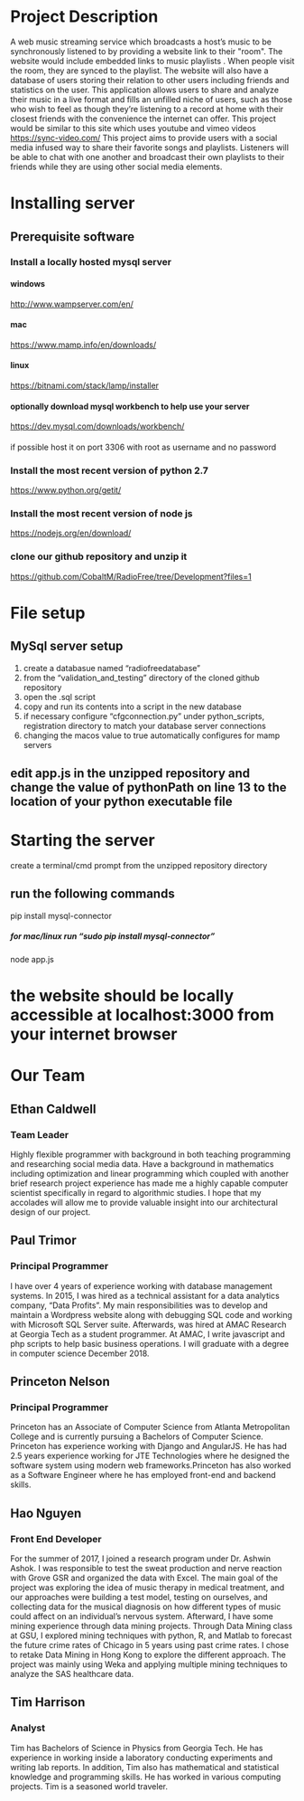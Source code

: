 
# Project Description
A web music streaming service which broadcasts a host’s music to be synchronously listened to by providing a website link to their "room". The website would include embedded links to music playlists . When people visit the room, they are synced to the playlist. 
The website will also have a database of users storing their relation to other users including friends and statistics on the user.
This application allows users to share and analyze their music in a live format and fills an unfilled niche of users, such as those who wish to feel as though they’re listening to a record at home with their closest friends with the convenience the internet can offer.
This project would be similar to this site which uses youtube and vimeo videos 
https://sync-video.com/
This project aims to provide users with a social media infused way to share their favorite songs and playlists.  Listeners will be able to chat with one another and broadcast their own playlists to their friends while they are using other social media elements.


# Installing server
## Prerequisite software 
### Install a locally hosted mysql server
#### windows
http://www.wampserver.com/en/ 
#### mac
https://www.mamp.info/en/downloads/
#### linux
https://bitnami.com/stack/lamp/installer 
#### optionally download mysql workbench to help use your server
https://dev.mysql.com/downloads/workbench/ 
####
if possible host it on port 3306 with root as username and no password
### Install the most recent version of python 2.7
https://www.python.org/getit/ 
### Install the most recent version of node js
https://nodejs.org/en/download/ 
### clone our github repository and unzip it 
https://github.com/CobaltM/RadioFree/tree/Development?files=1 
# File setup
## MySql server setup
1. create a databasue named “radiofreedatabase”
2. from the “validation_and_testing” directory of the cloned github repository 
3. open the .sql script 
4. copy and run its contents into a script in the new database 
5. if necessary configure “cfgconnection.py” under python_scripts, registration directory to match your database server  connections 
6. changing the macos value to true automatically configures for mamp servers 
## edit app.js in the unzipped repository and change the value of pythonPath on line 13 to the location of your python executable file 
# Starting the server
create a terminal/cmd prompt from the unzipped repository directory 
## run the following commands 
pip install mysql-connector 
##### for mac/linux run “sudo pip install mysql-connector” 
node app.js
# the website should be locally accessible at localhost:3000 from your internet browser


# Our Team
## Ethan Caldwell
### Team Leader
Highly flexible programmer with background in both teaching programming and researching social media data.  Have a background in mathematics including optimization and linear programming which coupled with another brief research project experience has made me a highly capable computer scientist specifically in regard to algorithmic studies. I hope that my accolades will allow me to provide valuable insight into our architectural design of our project.




## Paul Trimor
### Principal Programmer
I have over 4 years of experience working with database management systems. In 2015, I was hired as a technical assistant for a data analytics company, “Data Profits”. My main responsibilities was to develop and maintain a Wordpress website along with debugging SQL code and working with Microsoft SQL Server suite. Afterwards, was hired at AMAC Research at Georgia Tech as a student programmer. At AMAC, I write javascript and php scripts to help basic business operations. I will graduate with a degree in computer science December 2018. 

## Princeton Nelson
### Principal Programmer
Princeton has an Associate of Computer Science from Atlanta Metropolitan College and is currently pursuing a Bachelors of Computer Science. Princeton has experience working with Django and AngularJS. He has had 2.5 years experience working for JTE Technologies where he designed the software system using modern web frameworks.Princeton has also worked as a Software Engineer where he has employed front-end and backend skills.
 
## Hao Nguyen
### Front End Developer
For the summer of 2017, I joined a research program under Dr. Ashwin Ashok. I was responsible to test the sweat production and nerve reaction with Grove GSR and organized the data with Excel. The main goal of the project was exploring the idea of music therapy in medical treatment, and our approaches were building a test model, testing on ourselves, and collecting data for the musical diagnosis on how different types of music could affect on an individual’s nervous system. Afterward, I have some mining experience through data mining projects. Through Data Mining class at GSU, I explored mining techniques with python, R, and Matlab to forecast the future crime rates of Chicago in 5 years using past crime rates. I chose to retake Data Mining in Hong Kong to explore the different approach. The project was mainly using Weka and applying multiple mining techniques to analyze the SAS healthcare data.



## Tim Harrison
### Analyst
Tim has Bachelors of Science in Physics from Georgia Tech. He has experience in working inside a laboratory conducting experiments and writing lab reports. In addition, Tim also has mathematical and statistical knowledge and programming skills. He has worked in various computing projects. Tim is a seasoned world traveler. 
